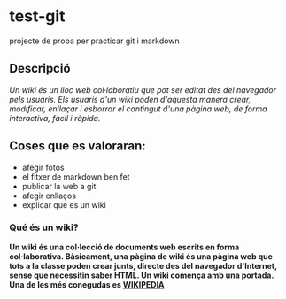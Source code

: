 # test-git

projecte de proba per practicar git i markdown

## Descripció

*Un wiki és un lloc web col·laboratiu que pot ser editat des del navegador pels usuaris. Els usuaris d'un wiki poden d'aquesta manera crear, modificar, enllaçar i esborrar el contingut d'una pàgina web, de forma interactiva, fàcil i ràpida.*

## Coses que es valoraran:

* afegir fotos
* el fitxer de markdown ben fet
* publicar la web a git
* afegir enllaços
* explicar que es un wiki

### Qué és un wiki?

**Un wiki és una col·lecció de documents web escrits en forma col·laborativa. Bàsicament, una pàgina de wiki és una pàgina web que tots a la classe poden crear junts, directe des del navegador d'Internet, sense que necessitin saber HTML. Un wiki comença amb una portada. Una de les més conegudas es [WIKIPEDIA](https://es.wikipedia.org/wiki/Wikipedia:Portada)**

